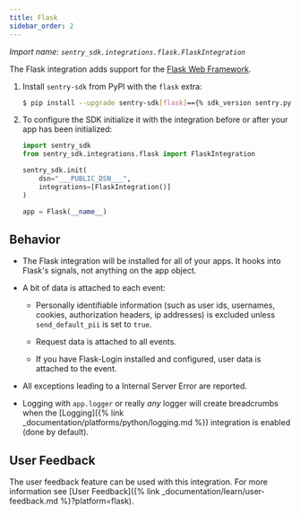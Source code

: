 ```yaml
---
title: Flask
sidebar_order: 2
---
```


<!-- WIZARD -->
*Import name: `sentry_sdk.integrations.flask.FlaskIntegration`*

The Flask integration adds support for the [Flask Web
Framework](http://flask.pocoo.org/).

1. Install `sentry-sdk` from PyPI with the `flask` extra:

    ```bash
    $ pip install --upgrade sentry-sdk[flask]=={% sdk_version sentry.python %}
    ```

2.  To configure the SDK initialize it with the integration before or after your app has been initialized:

    ```python
    import sentry_sdk
    from sentry_sdk.integrations.flask import FlaskIntegration

    sentry_sdk.init(
        dsn="___PUBLIC_DSN___",
        integrations=[FlaskIntegration()]
    )

    app = Flask(__name__)
    ```

<!-- ENDWIZARD -->

## Behavior

* The Flask integration will be installed for all of your apps. It hooks into
  Flask's signals, not anything on the app object.

* A bit of data is attached to each event:

    * Personally identifiable information (such as user ids, usernames,
      cookies, authorization headers, ip addresses) is excluded unless
      ``send_default_pii`` is set to ``true``.

    * Request data is attached to all events.

    * If you have Flask-Login installed and configured, user data is attached to
      the event.

* All exceptions leading to a Internal Server Error are reported.

* Logging with `app.logger` or really *any* logger will create breadcrumbs when
  the [Logging]({% link _documentation/platforms/python/logging.md %})
  integration is enabled (done by default).

## User Feedback

The user feedback feature can be used with this integration.  For more information
see [User Feedback]({% link _documentation/learn/user-feedback.md %}?platform=flask).
